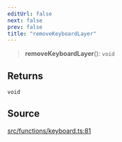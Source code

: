 ```yaml
---
editUrl: false
next: false
prev: false
title: "removeKeyboardLayer"
---
```


> **removeKeyboardLayer**(): `void`

## Returns

`void`

## Source

[src/functions/keyboard.ts:81](https://github.com/relishinc/dill-pixel/blob/10f512f7f577ca5e74162827f11215b28df5ca97/src/functions/keyboard.ts#L81)
